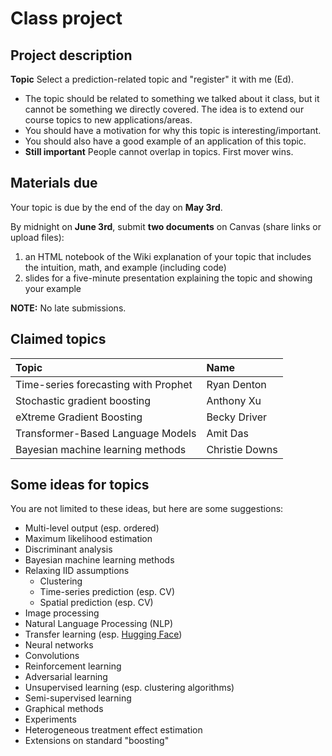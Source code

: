 # Class project

## Project description

<!-- **Group** Create a two-person group. (You can work alone if you want, but the expectations will be the same as for a two-person group.) -->

**Topic** Select a prediction-related topic and "register" it with me (Ed).

- The topic should be related to something we talked about it class, but it cannot be something we directly covered. The idea is to extend our course topics to new applications/areas.
- You should have a motivation for why this topic is interesting/important.
- You should also have a good example of an application of this topic.
- **Still important** People cannot overlap in topics. First mover wins.

## Materials due

Your topic is due by the end of the day on **May 3rd**.

By midnight on **June 3rd**, submit **two documents** on Canvas (share links or upload files):

1. an HTML notebook of the Wiki explanation of your topic that includes the intuition, math, and example (including code)
1. slides for a five-minute presentation explaining the topic and showing your example 

**NOTE:** No late submissions.

## Claimed topics

| Topic | Name |
|:---------|:---------|
| Time-series forecasting with Prophet | Ryan Denton |
| Stochastic gradient boosting | Anthony Xu |
| eXtreme Gradient Boosting | Becky Driver |
| Transformer-Based Language Models | Amit Das |
| Bayesian machine learning methods | Christie Downs |

## Some ideas for topics

You are not limited to these ideas, but here are some suggestions:

- Multi-level output (esp. ordered)
- Maximum likelihood estimation
- Discriminant analysis
- Bayesian machine learning methods
- Relaxing IID assumptions
	- Clustering
	- Time-series prediction (esp. CV)
	- Spatial prediction (esp. CV)
- Image processing
- Natural Language Processing (NLP)
- Transfer learning (esp. [Hugging Face](https://huggingface.co/))
- Neural networks
- Convolutions
- Reinforcement learning
- Adversarial learning
- Unsupervised learning (esp. clustering algorithms)
- Semi-supervised learning
- Graphical methods
- Experiments
- Heterogeneous treatment effect estimation
- Extensions on standard "boosting"